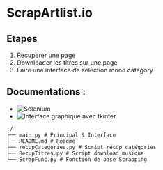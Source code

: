 # ScrapArtlist.io


## Etapes
1. Recuperer une page
2. Downloader les titres sur une page
3. Faire une interface de selection mood category


## Documentations : 

* ![Selenium](https://selenium-python.readthedocs.io/)
* ![Interface graphique avec tkinter](https://openclassrooms.com/fr/courses/235344-apprenez-a-programmer-en-python/234859-creez-des-interfaces-graphiques-avec-tkinter)

```
./
├── main.py # Principal & Interface
├── README.md # Readme
├── recupCategories.py # Script récup catégories
├── RecupTitres.py # Script download musique
└── ScrapFunc.py # Fonction de base Scrapping
```
